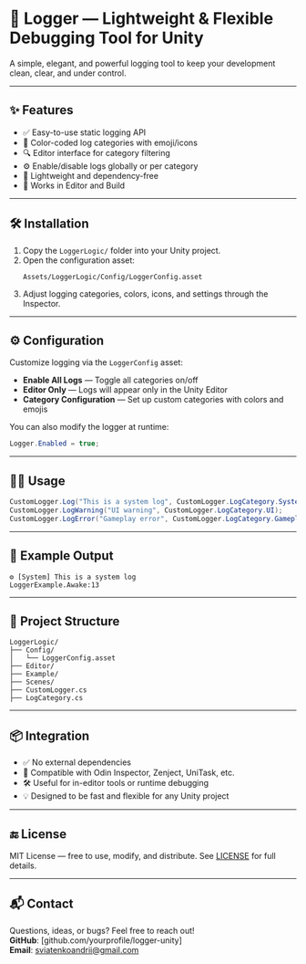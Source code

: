 # 📘 Logger — Lightweight & Flexible Debugging Tool for Unity

A simple, elegant, and powerful logging tool to keep your development clean, clear, and under control.

---

## ✨ Features

- ✅ Easy-to-use static logging API  
- 🎨 Color-coded log categories with emoji/icons  
- 🔍 Editor interface for category filtering  
- ⚙️ Enable/disable logs globally or per category  
- 🧩 Lightweight and dependency-free  
- 🎯 Works in Editor and Build

---

## 🛠️ Installation

1. Copy the `LoggerLogic/` folder into your Unity project.
2. Open the configuration asset:
   ```
   Assets/LoggerLogic/Config/LoggerConfig.asset
   ```
3. Adjust logging categories, colors, icons, and settings through the Inspector.

---

## ⚙️ Configuration

Customize logging via the `LoggerConfig` asset:
- **Enable All Logs** — Toggle all categories on/off
- **Editor Only** — Logs will appear only in the Unity Editor
- **Category Configuration** — Set up custom categories with colors and emojis

You can also modify the logger at runtime:
```csharp
Logger.Enabled = true;
```

---

## 🧑‍💻 Usage

```csharp
CustomLogger.Log("This is a system log", CustomLogger.LogCategory.System);
CustomLogger.LogWarning("UI warning", CustomLogger.LogCategory.UI);
CustomLogger.LogError("Gameplay error", CustomLogger.LogCategory.Gameplay);
```

---

## 🧪 Example Output

```
⚙ [System] This is a system log  
LoggerExample.Awake:13
```

---

## 📂 Project Structure

```
LoggerLogic/
├── Config/
│   └── LoggerConfig.asset
├── Editor/
├── Example/
├── Scenes/
├── CustomLogger.cs
├── LogCategory.cs
```

---

## 📦 Integration

- ✅ No external dependencies
- 🧩 Compatible with Odin Inspector, Zenject, UniTask, etc.
- 🛠️ Useful for in-editor tools or runtime debugging
- 💡 Designed to be fast and flexible for any Unity project

---

## 🔚 License

MIT License — free to use, modify, and distribute. See [LICENSE](./LICENSE) for full details.

---

## 📬 Contact

Questions, ideas, or bugs? Feel free to reach out!  
**GitHub**: [github.com/yourprofile/logger-unity]  
**Email**: sviatenkoandrii@gmail.com
